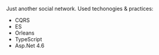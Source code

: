 Just another social network. Used techonogies & practices:
- CQRS
- ES
- Orleans
- TypeScript
- Asp.Net 4.6
 
